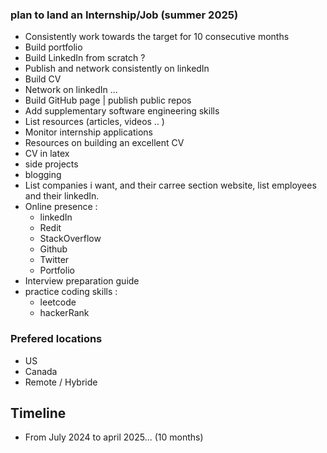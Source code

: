 
### plan to land an Internship/Job (summer 2025)
- Consistently work towards the target for 10 consecutive months
- Build portfolio
- Build LinkedIn from scratch ? 
- Publish and network consistently on linkedIn
- Build CV
- Network on linkedIn ...
- Build GitHub page | publish public repos
- Add supplementary software engineering skills
- List resources (articles, videos .. )
- Monitor internship applications 
- Resources on building an excellent CV
- CV in latex
- side projects
- blogging
- List companies i want, and their carree section website, list employees and their linkedIn.
- Online presence :
    - linkedIn
    - Redit 
    - StackOverflow
    - Github
    - Twitter
    - Portfolio
- Interview preparation guide
- practice coding skills : 
    - leetcode
    - hackerRank



### Prefered locations
- US
- Canada
- Remote / Hybride

## Timeline
- From July 2024 to april 2025... (10 months)
